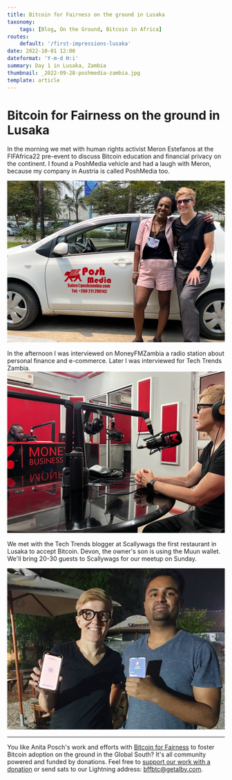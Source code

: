 ```yaml
---
title: Bitcoin for Fairness on the ground in Lusaka
taxonomy:
    tags: [Blog, On the Ground, Bitcoin in Africa]
routes:
    default: '/first-impressions-lusaka'
date: 2022-10-01 12:00
dateformat: 'Y-m-d H:i'
summary: Day 1 in Lusaka, Zambia
thumbnail: _2022-09-28-poshmedia-zambia.jpg
template: article
---
```



# Bitcoin for Fairness on the ground in Lusaka

In the morning we met with human rights activist Meron Estefanos at the FIFAfrica22 pre-event to discuss Bitcoin education and financial privacy on the continent. I found a PoshMedia vehicle and had a laugh with Meron, because my company in Austria is called PoshMedia too.

![With Meron Estefanos](_2022-09-28-poshmedia-zambia.jpg)

In the afternoon I was interviewed on MoneyFMZambia a radio station about personal finance and e-commerce. Later I was interviewed for Tech Trends Zambia. 
![On MoneyFM radio in Lusaka](_2022-09-27-moneyfm-radio.jpg)

We met with the Tech Trends blogger at Scallywags the first restaurant in Lusaka to accept Bitcoin. Devon, the owner's son is using the Muun wallet. We'll bring 20-30 guests to Scallywags for our meetup on Sunday.

![Paid our tab with Lightning](_2022-09-27-scallywags-bitcoin-accepting.jpg)

---

You like Anita Posch's work and efforts with [Bitcoin for Fairness](https://bffbtc.org) to foster Bitcoin adoption on the ground in the Global South? It's all community powered and funded by donations. Feel free to [support our work with a donation](https://anita.link/donate) or send sats to our Lightning address: bffbtc@getalby.com.